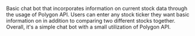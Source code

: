 Basic chat bot that incorporates information on current stock data through the usage of Polygon API. Users can enter any stock ticker they want basic information on in addition to comparing two different stocks together. Overall, it's a simple chat bot with a small utilization of Polygon API.